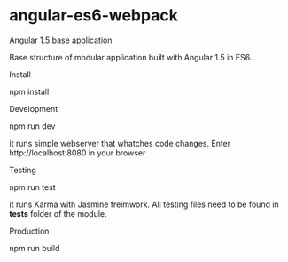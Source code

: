 # angular-es6-webpack
Angular 1.5 base application

Base structure of modular application built with Angular 1.5 in ES6.

Install

npm install

Development

npm run dev

it runs simple webserver that whatches code changes. Enter http://localhost:8080 in your browser

Testing

npm run test

it runs Karma with Jasmine freimwork. All testing files need to be found in __tests__ folder of the module.

Production

npm run build

